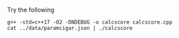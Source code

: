 Try the following

    g++ -std=c++17 -O2 -DNDEBUG -o calcscore calcscore.cpp
    cat ../data/paramcigar.json | ./calcscore